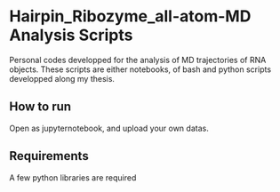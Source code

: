 # Hairpin_Ribozyme_all-atom-MD Analysis Scripts

Personal codes developped for the analysis of MD trajectories of RNA objects. 
These scripts are either notebooks, of bash and python scripts developped along my thesis.


## How to run

Open as jupyternotebook, and upload your own datas. 

## Requirements
A few python libraries are required

